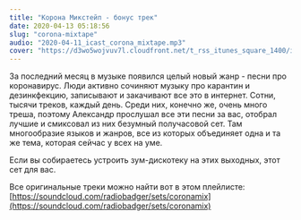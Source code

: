 ```yaml
---
title: "Корона Микстейп - бонус трек"
date: 2020-04-13 05:18:56
slug: "corona-mixtape"
audio: "2020-04-11_icast_corona_mixtape.mp3"
cover: "https://d3wo5wojvuv7l.cloudfront.net/t_rss_itunes_square_1400/images.spreaker.com/original/48ea8d69e73db57f405ecb93c5ba5265.jpg"
---
```

За последний месяц в музыке появился целый новый жанр - песни про коронавирус. Люди активно сочиняют музыку про карантин и дезинкфекцию, записывают и закачивают все это в интернет. Сотни, тысячи треков, каждый день. Среди них, конечно же, очень много треша, поэтому Александр прослушал все эти песни за вас, отобрал лучшие и смиксовал из них безумный получасовой сет. Там многообразие языков и жанров, все из которых объединяет одна и та же тема, которая сейчас у всех на уме.  
  
Если вы собираетесь устроить зум-дискотеку на этих выходных, этот сет для вас.  
  
Все оригинальные треки можно найти вот в этом плейлисте: [https://soundcloud.com/radiobadger/sets/coronamix](https://soundcloud.com/radiobadger/sets/coronamix)

